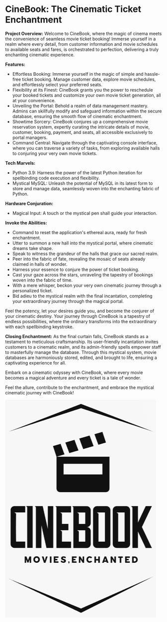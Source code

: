 # CineBook: The Cinematic Ticket Enchantment

**Project Overview:**
Welcome to CineBook, where the magic of cinema meets the convenience of seamless movie ticket booking! Immerse yourself in a realm where every detail, from customer information and movie schedules to available seats and fares, is orchestrated to perfection, delivering a truly enchanting cinematic experience.

**Features:**
- Effortless Booking: Immerse yourself in the magic of simple and hassle-free ticket booking. Manage customer data, explore movie schedules, and effortlessly select your preferred seats.
- Flexibility at its Finest: CineBook grants you the power to reschedule your booked tickets and customize your own movie ticket generation, all at your convenience.
- Unveiling the Portal: Behold a realm of data management mastery. Admins can skillfully modify and safeguard information within the secure database, ensuring the smooth flow of cinematic enchantment.
- Showtime Sorcery: CineBook conjures up a comprehensive movie reservation system, expertly curating the intricate details of movie, customer, booking, payment, and seats, all accessible exclusively to portal managers.
- Command Central: Navigate through the captivating console interface, where you can traverse a variety of tasks, from exploring available halls to conjuring your very own movie tickets.

**Tech Marvels:**
- Python 3.9: Harness the power of the latest Python iteration for spellbinding code execution and flexibility.
- Mystical MySQL: Unleash the potential of MySQL in its latest form to store and manage data, seamlessly woven into the enchanting fabric of Python.

**Hardware Conjuration:**
- Magical Input: A touch or the mystical pen shall guide your interaction.

**Invoke the Abilities:**
- Command to reset the application's ethereal aura, ready for fresh enchantment.
- Utter to summon a new hall into the mystical portal, where cinematic dreams take shape.
- Speak to witness the grandeur of the halls that grace our sacred realm.
- Peer into the fabric of fate, revealing the mosaic of seats already claimed in halls of wonder.
- Harness your essence to conjure the power of ticket booking.
- Cast your gaze across the stars, unraveling the tapestry of bookings woven into the fabric of time.
- With a mere whisper, beckon your very own cinematic journey through a personalized ticket.
- Bid adieu to the mystical realm with the final incantation, completing your extraordinary journey through the magical portal.

Feel the potency, let your desires guide you, and become the conjurer of your cinematic destiny. Your journey through CineBook is a tapestry of endless possibilities, where the ordinary transforms into the extraordinary with each spellbinding keystroke.

**Closing Enchantment:**
As the final curtain falls, CineBook stands as a testament to meticulous craftsmanship. Its user-friendly incantation invites customers to a cinematic realm, and its admin-friendly spells empower staff to masterfully manage the database. Through this mystical system, movie databases are harmoniously stored, edited, and brought to life, ensuring a captivating experience for all.

Embark on a cinematic odyssey with CineBook, where every movie becomes a magical adventure and every ticket is a tale of wonder.

Feel the allure, contribute to the enchantment, and embrace the mystical cinematic journey with CineBook!

![CineBook Logo](CineBook.png)
